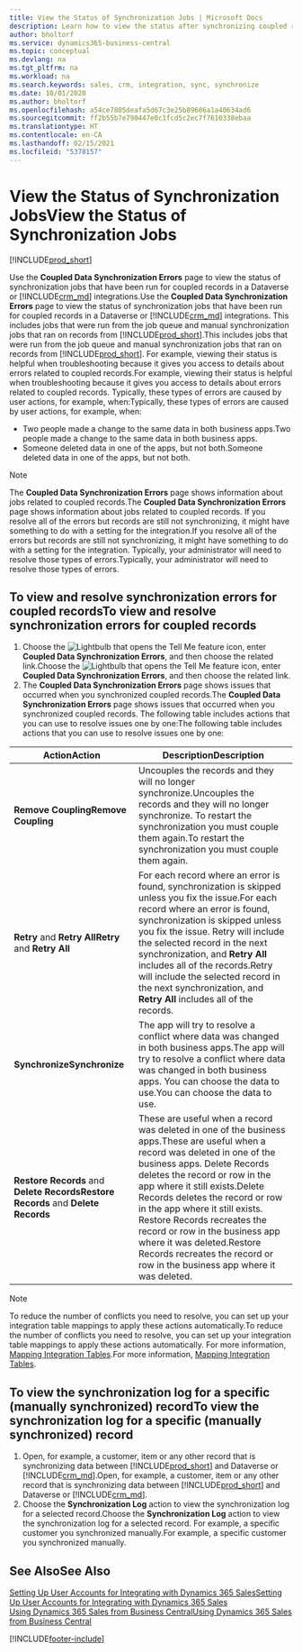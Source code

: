 ```yaml
---
title: View the Status of Synchronization Jobs | Microsoft Docs
description: Learn how to view the status after synchronizing coupled records.
author: bholtorf
ms.service: dynamics365-business-central
ms.topic: conceptual
ms.devlang: na
ms.tgt_pltfrm: na
ms.workload: na
ms.search.keywords: sales, crm, integration, sync, synchronize
ms.date: 10/01/2020
ms.author: bholtorf
ms.openlocfilehash: a54ce7805deafa5d67c3e25b89606a1a40634ad6
ms.sourcegitcommit: ff2b55b7e790447e0c1fcd5c2ec7f7610338ebaa
ms.translationtype: HT
ms.contentlocale: en-CA
ms.lasthandoff: 02/15/2021
ms.locfileid: "5378157"
---
```

# <a name="view-the-status-of-synchronization-jobs"></a><span data-ttu-id="8e1fd-103">View the Status of Synchronization Jobs</span><span class="sxs-lookup"><span data-stu-id="8e1fd-103">View the Status of Synchronization Jobs</span></span>
[!INCLUDE[prod_short](includes/cc_data_platform_banner.md)]

<span data-ttu-id="8e1fd-104">Use the **Coupled Data Synchronization Errors** page to view the status of synchronization jobs that have been run for coupled records in a Dataverse or [!INCLUDE[crm_md](includes/crm_md.md)] integrations.</span><span class="sxs-lookup"><span data-stu-id="8e1fd-104">Use the **Coupled Data Synchronization Errors** page to view the status of synchronization jobs that have been run for coupled records in a Dataverse or [!INCLUDE[crm_md](includes/crm_md.md)] integrations.</span></span> <span data-ttu-id="8e1fd-105">This includes jobs that were run from the job queue and manual synchronization jobs that ran on records from [!INCLUDE[prod_short](includes/prod_short.md)].</span><span class="sxs-lookup"><span data-stu-id="8e1fd-105">This includes jobs that were run from the job queue and manual synchronization jobs that ran on records from [!INCLUDE[prod_short](includes/prod_short.md)].</span></span> <span data-ttu-id="8e1fd-106">For example, viewing their status is helpful when troubleshooting because it gives you access to details about errors related to coupled records.</span><span class="sxs-lookup"><span data-stu-id="8e1fd-106">For example, viewing their status is helpful when troubleshooting because it gives you access to details about errors related to coupled records.</span></span> <span data-ttu-id="8e1fd-107">Typically, these types of errors are caused by user actions, for example, when:</span><span class="sxs-lookup"><span data-stu-id="8e1fd-107">Typically, these types of errors are caused by user actions, for example, when:</span></span>  

* <span data-ttu-id="8e1fd-108">Two people made a change to the same data in both business apps.</span><span class="sxs-lookup"><span data-stu-id="8e1fd-108">Two people made a change to the same data in both business apps.</span></span>
* <span data-ttu-id="8e1fd-109">Someone deleted data in one of the apps, but not both.</span><span class="sxs-lookup"><span data-stu-id="8e1fd-109">Someone deleted data in one of the apps, but not both.</span></span>

> [!Note]
> <span data-ttu-id="8e1fd-110">The **Coupled Data Synchronization Errors** page shows information about jobs related to coupled records.</span><span class="sxs-lookup"><span data-stu-id="8e1fd-110">The **Coupled Data Synchronization Errors** page shows information about jobs related to coupled records.</span></span> <span data-ttu-id="8e1fd-111">If you resolve all of the errors but records are still not synchronizing, it might have something to do with a setting for the integration.</span><span class="sxs-lookup"><span data-stu-id="8e1fd-111">If you resolve all of the errors but records are still not synchronizing, it might have something to do with a setting for the integration.</span></span> <span data-ttu-id="8e1fd-112">Typically, your administrator will need to resolve those types of errors.</span><span class="sxs-lookup"><span data-stu-id="8e1fd-112">Typically, your administrator will need to resolve those types of errors.</span></span>   

<!--

> [!VIDEO https://go.microsoft.com/fwlink/?linkid=2098171]

-->

## <a name="to-view-and-resolve-synchronization-errors-for-coupled-records"></a><span data-ttu-id="8e1fd-113">To view and resolve synchronization errors for coupled records</span><span class="sxs-lookup"><span data-stu-id="8e1fd-113">To view and resolve synchronization errors for coupled records</span></span>
1. <span data-ttu-id="8e1fd-114">Choose the ![Lightbulb that opens the Tell Me feature](media/ui-search/search_small.png "Tell me what you want to do") icon, enter **Coupled Data Synchronization Errors**, and then choose the related link.</span><span class="sxs-lookup"><span data-stu-id="8e1fd-114">Choose the ![Lightbulb that opens the Tell Me feature](media/ui-search/search_small.png "Tell me what you want to do") icon, enter **Coupled Data Synchronization Errors**, and then choose the related link.</span></span>
2. <span data-ttu-id="8e1fd-115">The **Coupled Data Synchronization Errors** page shows issues that occurred when you synchronized coupled records.</span><span class="sxs-lookup"><span data-stu-id="8e1fd-115">The **Coupled Data Synchronization Errors** page shows issues that occurred when you synchronized coupled records.</span></span> <span data-ttu-id="8e1fd-116">The following table includes actions that you can use to resolve issues one by one:</span><span class="sxs-lookup"><span data-stu-id="8e1fd-116">The following table includes actions that you can use to resolve issues one by one:</span></span>

|<span data-ttu-id="8e1fd-117">Action</span><span class="sxs-lookup"><span data-stu-id="8e1fd-117">Action</span></span>|<span data-ttu-id="8e1fd-118">Description</span><span class="sxs-lookup"><span data-stu-id="8e1fd-118">Description</span></span>|
|----|----|
|<span data-ttu-id="8e1fd-119">**Remove Coupling**</span><span class="sxs-lookup"><span data-stu-id="8e1fd-119">**Remove Coupling**</span></span>|<span data-ttu-id="8e1fd-120">Uncouples the records and they will no longer synchronize.</span><span class="sxs-lookup"><span data-stu-id="8e1fd-120">Uncouples the records and they will no longer synchronize.</span></span> <span data-ttu-id="8e1fd-121">To restart the synchronization you must couple them again.</span><span class="sxs-lookup"><span data-stu-id="8e1fd-121">To restart the synchronization you must couple them again.</span></span> |
|<span data-ttu-id="8e1fd-122">**Retry** and **Retry All**</span><span class="sxs-lookup"><span data-stu-id="8e1fd-122">**Retry** and **Retry All**</span></span>|<span data-ttu-id="8e1fd-123">For each record where an error is found, synchronization is skipped unless you fix the issue.</span><span class="sxs-lookup"><span data-stu-id="8e1fd-123">For each record where an error is found, synchronization is skipped unless you fix the issue.</span></span> <span data-ttu-id="8e1fd-124">Retry will include the selected record in the next synchronization, and **Retry All** includes all of the records.</span><span class="sxs-lookup"><span data-stu-id="8e1fd-124">Retry will include the selected record in the next synchronization, and **Retry All** includes all of the records.</span></span>|
|<span data-ttu-id="8e1fd-125">**Synchronize**</span><span class="sxs-lookup"><span data-stu-id="8e1fd-125">**Synchronize**</span></span>|<span data-ttu-id="8e1fd-126">The app will try to resolve a conflict where data was changed in both business apps.</span><span class="sxs-lookup"><span data-stu-id="8e1fd-126">The app will try to resolve a conflict where data was changed in both business apps.</span></span> <span data-ttu-id="8e1fd-127">You can choose the data to use.</span><span class="sxs-lookup"><span data-stu-id="8e1fd-127">You can choose the data to use.</span></span>|
|<span data-ttu-id="8e1fd-128">**Restore Records** and **Delete Records**</span><span class="sxs-lookup"><span data-stu-id="8e1fd-128">**Restore Records** and **Delete Records**</span></span>|<span data-ttu-id="8e1fd-129">These are useful when a record was deleted in one of the business apps.</span><span class="sxs-lookup"><span data-stu-id="8e1fd-129">These are useful when a record was deleted in one of the business apps.</span></span> <span data-ttu-id="8e1fd-130">Delete Records deletes the record or row in the app where it still exists.</span><span class="sxs-lookup"><span data-stu-id="8e1fd-130">Delete Records deletes the record or row in the app where it still exists.</span></span> <span data-ttu-id="8e1fd-131">Restore Records recreates the record or row in the business app where it was deleted.</span><span class="sxs-lookup"><span data-stu-id="8e1fd-131">Restore Records recreates the record or row in the business app where it was deleted.</span></span>|

> [!NOTE]
> <span data-ttu-id="8e1fd-132">To reduce the number of conflicts you need to resolve, you can set up your integration table mappings to apply these actions automatically.</span><span class="sxs-lookup"><span data-stu-id="8e1fd-132">To reduce the number of conflicts you need to resolve, you can set up your integration table mappings to apply these actions automatically.</span></span> <span data-ttu-id="8e1fd-133">For more information, [Mapping Integration Tables](admin-how-to-modify-table-mappings-for-synchronization.md#mapping-integration-tables).</span><span class="sxs-lookup"><span data-stu-id="8e1fd-133">For more information, [Mapping Integration Tables](admin-how-to-modify-table-mappings-for-synchronization.md#mapping-integration-tables).</span></span>

## <a name="to-view-the-synchronization-log-for-a-specific-manually-synchronized-record"></a><span data-ttu-id="8e1fd-134">To view the synchronization log for a specific (manually synchronized) record</span><span class="sxs-lookup"><span data-stu-id="8e1fd-134">To view the synchronization log for a specific (manually synchronized) record</span></span>
1. <span data-ttu-id="8e1fd-135">Open, for example, a customer, item or any other record that is synchronizing data between [!INCLUDE[prod_short](includes/prod_short.md)] and Dataverse or [!INCLUDE[crm_md](includes/crm_md.md)].</span><span class="sxs-lookup"><span data-stu-id="8e1fd-135">Open, for example, a customer, item or any other record that is synchronizing data between [!INCLUDE[prod_short](includes/prod_short.md)] and Dataverse or [!INCLUDE[crm_md](includes/crm_md.md)].</span></span>
2. <span data-ttu-id="8e1fd-136">Choose the **Synchronization Log** action to view the synchronization log for a selected record.</span><span class="sxs-lookup"><span data-stu-id="8e1fd-136">Choose the **Synchronization Log** action to view the synchronization log for a selected record.</span></span> <span data-ttu-id="8e1fd-137">For example, a specific customer you synchronized manually.</span><span class="sxs-lookup"><span data-stu-id="8e1fd-137">For example, a specific customer you synchronized manually.</span></span>

## <a name="see-also"></a><span data-ttu-id="8e1fd-138">See Also</span><span class="sxs-lookup"><span data-stu-id="8e1fd-138">See Also</span></span>  
[<span data-ttu-id="8e1fd-139">Setting Up User Accounts for Integrating with Dynamics 365 Sales</span><span class="sxs-lookup"><span data-stu-id="8e1fd-139">Setting Up User Accounts for Integrating with Dynamics 365 Sales</span></span>](admin-setting-up-integration-with-dynamics-sales.md)  
[<span data-ttu-id="8e1fd-140">Using Dynamics 365 Sales from Business Central</span><span class="sxs-lookup"><span data-stu-id="8e1fd-140">Using Dynamics 365 Sales from Business Central</span></span>](marketing-integrate-dynamicscrm.md)


[!INCLUDE[footer-include](includes/footer-banner.md)]